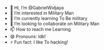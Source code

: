 - 👋 Hi, I’m @GabrielWidjaya
- 👀 I’m interested in Military Man
- 🌱 I’m currently learning To Be military 
- 💞️ I’m looking to collaborate on Military Man 
- 📫 How to reach me Learning
- 😄 Pronouns: Idk!
- ⚡ Fun fact: I like To hacking!

<!---
GabrielWidjaya/GabrielWidjaya is a ✨ special ✨ repository because its `README.md` (this file) appears on your GitHub profile.
You can click the Preview link to take a look at your changes.
--->
